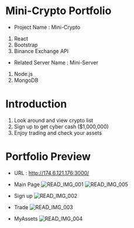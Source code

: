 # Mini-Crypto Portfolio

- Project Name : Mini-Crypto

1.  React
2.  Bootstrap
3.  Binance Exchange API

- Related Server Name : Mini-Server

1.  Node.js
2.  MongoDB

# Introduction

1. Look around and view crypto list
2. Sign up to get cyber cash ($1,000,000)
3. Enjoy trading and check your assets

# Portfolio Preview

- URL : http://174.6.121.176:3000/

- Main Page
  ![READ_IMG_001](https://user-images.githubusercontent.com/93843669/150720122-182d7553-3b56-47de-9498-38439f680832.png)
  ![READ_IMG_005](https://user-images.githubusercontent.com/93843669/150720613-7734c9c7-03ad-4f93-8423-f0dd819d260f.png)

- Sign up
  ![READ_IMG_002](https://user-images.githubusercontent.com/93843669/150720126-c9805764-a84d-4d53-9954-4aa1b04c658a.png)

- Trade
  ![READ_IMG_003](https://user-images.githubusercontent.com/93843669/150720128-fe99f89c-ce67-4a0d-83bb-6302a7439cf3.png)

- MyAssets
  ![READ_IMG_004](https://user-images.githubusercontent.com/93843669/150720121-289f5045-9483-4a23-a75f-eb2d26a82e98.png)
